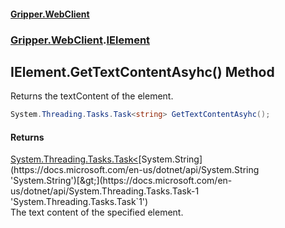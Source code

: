 #### [Gripper.WebClient](index 'index')
### [Gripper.WebClient](Gripper_WebClient 'Gripper.WebClient').[IElement](Gripper_WebClient_IElement 'Gripper.WebClient.IElement')
## IElement.GetTextContentAsyhc() Method
Returns the textContent of the element.  
```csharp
System.Threading.Tasks.Task<string> GetTextContentAsyhc();
```
#### Returns
[System.Threading.Tasks.Task&lt;](https://docs.microsoft.com/en-us/dotnet/api/System.Threading.Tasks.Task-1 'System.Threading.Tasks.Task`1')[System.String](https://docs.microsoft.com/en-us/dotnet/api/System.String 'System.String')[&gt;](https://docs.microsoft.com/en-us/dotnet/api/System.Threading.Tasks.Task-1 'System.Threading.Tasks.Task`1')  
The text content of the specified element.
